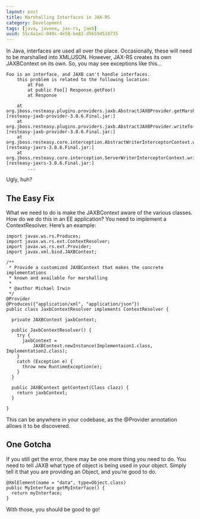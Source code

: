 ```yaml
---
layout: post
title: Marshalling Interfaces in JAX-RS 
category: Development
tags: [java, javaee, jax-rs, jaxb]
uuid: 55c4a1ec-049c-4e58-be82-d56594510735
---
```


In Java, interfaces are used all over the place.  Occasionally, these will need to be marshalled into XML/JSON.  However, JAX-RS creates its own JAXBContext on its own.  So, you may see exceptions like this…


<pre class="no-wrap"><code>Foo is an interface, and JAXB can't handle interfaces.
    this problem is related to the following location:
        at Foo
        at public Foo[] Response.getFoo()
        at Response
 
    at org.jboss.resteasy.plugins.providers.jaxb.AbstractJAXBProvider.getMarshaller(AbstractJAXBProvider.java:160) [resteasy-jaxb-provider-3.0.6.Final.jar:]
    at org.jboss.resteasy.plugins.providers.jaxb.AbstractJAXBProvider.writeTo(AbstractJAXBProvider.java:122) [resteasy-jaxb-provider-3.0.6.Final.jar:]
    at org.jboss.resteasy.core.interception.AbstractWriterInterceptorContext.writeTo(AbstractWriterInterceptorContext.java:129) [resteasy-jaxrs-3.0.6.Final.jar:]
    at org.jboss.resteasy.core.interception.ServerWriterInterceptorContext.writeTo(ServerWriterInterceptorContext.java:62) [resteasy-jaxrs-3.0.6.Final.jar:]
        ...</code></pre>

Ugly, huh?

## The Easy Fix

What we need to do is make the JAXBContext aware of the various classes.  How do we do this in an EE application?  You need to implement a ContextResolver.  Here’s an example:


<pre class="no-wrap"><code class="java">import javax.ws.rs.Produces;
import javax.ws.rs.ext.ContextResolver;
import javax.ws.rs.ext.Provider;
import javax.xml.bind.JAXBContext;
 
/**
 * Provide a customized JAXBContext that makes the concrete implementations 
 * known and available for marshalling
 * 
 * @author Michael Irwin
 */
@Provider
@Produces({"application/xml", "application/json"})
public class JaxbContextResolver implements ContextResolver<JAXBContext> {
 
  private JAXBContext jaxbContext;
 
  public JaxbContextResolver() {
    try {
      jaxbContext =
          JAXBContext.newInstance(Implementaion1.class, Implementation2.class);
    }
    catch (Exception e) {
      throw new RuntimeException(e);
    }
  }
 
  public JAXBContext getContext(Class<?> clazz) {
    return jaxbContext;
  }
  
}</code></pre>


This can be anywhere in your codebase, as the @Provider annotation allows  it to be discovered.

## One Gotcha

If you still get the error, there may be one more thing you need to do.  You need to tell JAXB what type of object is being used in your object.  Simply tell it that you are providing an Object, and you’re good to do.


<pre><code class="java">@XmlElement(name = "data", type=Object.class)
public MyInterface getMyInterface() {
  return myInterface;
}</code></pre>
With those, you should be good to go!


